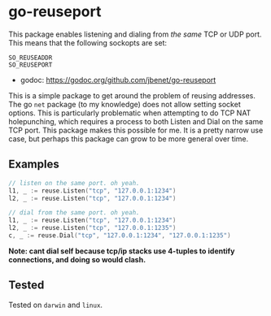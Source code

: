 # go-reuseport

This package enables listening and dialing from _the same_ TCP or UDP port.
This means that the following sockopts are set:

```
SO_REUSEADDR
SO_REUSEPORT
```

- godoc: https://godoc.org/github.com/jbenet/go-reuseport

This is a simple package to get around the problem of reusing addresses.
The go `net` package (to my knowledge) does not allow setting socket options.
This is particularly problematic when attempting to do TCP NAT holepunching,
which requires a process to both Listen and Dial on the same TCP port.
This package makes this possible for me. It is a pretty narrow use case, but
perhaps this package can grow to be more general over time.

## Examples


```Go
// listen on the same port. oh yeah.
l1, _ := reuse.Listen("tcp", "127.0.0.1:1234")
l2, _ := reuse.Listen("tcp", "127.0.0.1:1234")
```

```Go
// dial from the same port. oh yeah.
l1, _ := reuse.Listen("tcp", "127.0.0.1:1234")
l2, _ := reuse.Listen("tcp", "127.0.0.1:1235")
c, _ := reuse.Dial("tcp", "127.0.0.1:1234", "127.0.0.1:1235")
```

**Note: cant dial self because tcp/ip stacks use 4-tuples to identify connections, and doing so would clash.**

## Tested

Tested on `darwin` and `linux`.
